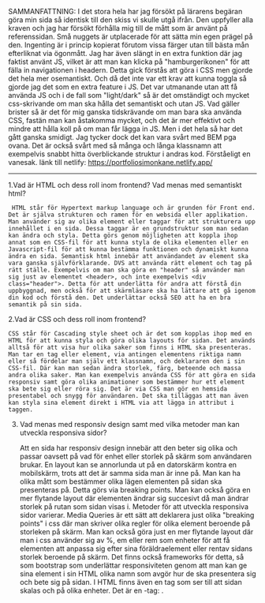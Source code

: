SAMMANFATTNING:
I det stora hela har jag försökt på lärarens begäran göra min sida så identisk till den skiss vi skulle utgå ifrån. Den uppfyller alla kraven och jag har försökt förhålla mig till de mått som är använt på referenssidan. Små nuggets är utplacerade för att sätta min egen prägel på den. Ingenting är i princip kopierat förutom vissa färger utan till bästa mån efterliknat via ögonmått. Jag har även slängt in en extra funktion där jag faktist använt JS, vilket är att man kan klicka på "hamburgerikonen" för att fälla in navigationen i headern. Detta gick förstås att göra i CSS men gjorde det hela mer osemantiskt. Och då det inte var ett krav att kunna toggla så gjorde jag det som en extra feature i JS. Det var utmanande utan att få använda JS och i de fall som "light/dark" så är det omständigt och mycket css-skrivande om man ska hålla det semantiskt och utan JS. Vad gäller brister så är det för mig ganska tidskrävande om man bara ska använda CSS, fastän man kan åstakomma mycket, och det är mer effektivt och mindre att hålla koll på om man får lägga in JS. Men i det hela så har det gått ganska smidigt. Jag tycker dock det kan vara svårt med BEM pga ovana. Det är också svårt med så många och långa klassnamn att exempelvis snabbt hitta överblickande struktur i andras kod. Förståeligt en vanesak. länk till netlify: https://portfoliosimonkane.netlify.app/

---

1.Vad är HTML och dess roll inom frontend? Vad menas med semantiskt html?

     HTML står för Hypertext markup language och är grunden för Front end. Det är själva strukturen och ramen för en websida eller applikation. Man använder sig av olika element eller taggar för att strukturera upp innehållet i en sida. Dessa taggar är en grundstruktur som man sedan kan ändra och styla. Detta görs genom möjligheten att koppla ihop annat som en CSS-fil för att kunna styla de olika elementen eller en Javascript-fil för att kunna bestämma funktionen och dynamiskt kunna ändra en sida. Semantisk html innebär att användandet av element ska vara ganska självförklarande. DVS att använda rätt element och tag på rätt ställe. Exempelvis om man ska göra en "header" så använder man sig just av elementet <header>, och inte exempelvis <div class="header">. Detta för att underlätta för andra att förstå din uppbyggnad, men också för att skärmläsare ska ha lättare att gå igenom din kod och förstå den. Det underlättar också SEO att ha en bra semantik på sin sida.

2.Vad är CSS och dess roll inom frontend?

    CSS står för Cascading style sheet och är det som kopplas ihop med en HTML för att kunna styla och göra olika layouts för sidan. Det används alltså för att visa hur olika saker som finns i HTML ska presenteras. Man tar en tag eller element, via antingen elementens riktiga namn eller så fördelar man själv ett klassnamn, och deklararen den i sin CSS-fil. Där kan man sedan ändra storlek, färg, beteende och massa andra olika saker. Man kan exempelvis använda CSS för att göra en sida responsiv samt göra olika animationer som bestämmer hur ett element ska bete sig eller röra sig. Det är via CSS man gör en hemsida presentabel och snygg för användaren. Det ska tilläggas att man även kan styla sina element direkt i HTML via att lägga in attribut i taggen.

3. Vad menas med responsiv design samt med vilka metoder man kan utveckla responsiva sidor?

   Att en sida har responsiv design innebär att den beter sig olika och passar oavsett på vad för enhet eller storlek på skärm som användaren brukar. En layout kan se annorlunda ut på en datorskärm kontra en mobilskärm, trots att det är samma sida man är inne på. Man kan ha olika mått som bestämmer olika lägen elementen på sidan ska presenteras på. Detta görs via breaking points. Man kan också göra en mer flytande layout där elementen ändrar sig succesivt då man ändrar storlek på rutan som sidan visas i. Metoder för att utveckla responsiva sidor varierar. Media Queries är ett sätt att deklarera just olika "breaking points" i css där man skriver olika regler för olika element beroende på storleken på skärm. Man kan också göra just en mer flytande layout där man i css använder sig av %, em eller rem som enheter för att få elementen att anpassa sig efter sina föräldraelement eller rentav sidans storlek beroende på skärm. Det finns också frameworks för detta, så som bootstrap som underlättar responsiviteten genom att man kan ge sina element i sin HTML olika namn som avgör hur de ska presentera sig och bete sig på sidan. I HTML finns även en tag som ser till att sidan skalas och på olika enheter. Det är en <meta>-tag: <meta name="viewport" content="width=device-width, initial-scale=1.0">.
